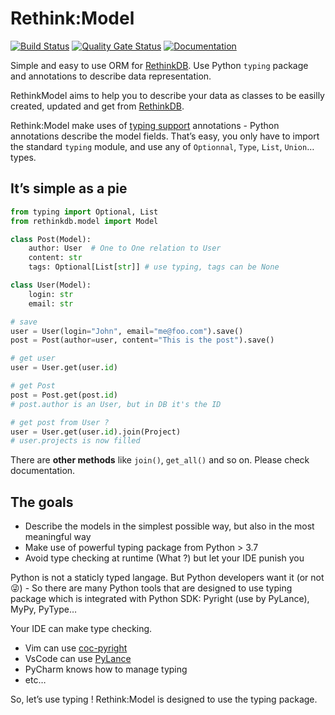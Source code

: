 # Rethink:Model

[![Build
Status](https://www.travis-ci.org/metal3d/rethinkmodel.svg?branch=master)](https://www.travis-ci.org/metal3d/rethinkmodel)
[![Quality Gate Status](https://sonarcloud.io/api/project_badges/measure?project=rethinkmodel&metric=alert_status)](https://sonarcloud.io/dashboard?id=rethinkmodel)
[![Documentation](https://badgen.net/badge/doc/official/green)](https://metal3d.github.io/rethinkmodel)

Simple and easy to use ORM for [RethinkDB](https://www.rethinkdb.com).
Use Python `typing` package and annotations to describe data
representation.

RethinkModel aims to help you to describe your data as classes to be
easilly created, updated and get from
[RethinkDB](https://www.rethinkdb.com).

Rethink:Model make uses of [typing
support](https://docs.python.org/3/library/typing.html) annotations -
Python annotations describe the model fields. That’s easy, you only have
to import the standard `typing` module, and use any of `Optionnal`,
`Type`, `List`, `Union`… types.

## It’s simple as a pie

``` python
from typing import Optional, List
from rethinkdb.model import Model

class Post(Model):
    author: User  # One to One relation to User
    content: str
    tags: Optional[List[str]] # use typing, tags can be None

class User(Model):
    login: str
    email: str

# save
user = User(login="John", email="me@foo.com").save()
post = Post(author=user, content="This is the post").save()

# get user
user = User.get(user.id)

# get Post
post = Post.get(post.id)
# post.author is an User, but in DB it's the ID

# get post from User ?
user = User.get(user.id).join(Project)
# user.projects is now filled
```

There are **other methods** like `join()`, `get_all()` and so on. Please
check documentation.

## The goals

  - Describe the models in the simplest possible way, but also in the
    most meaningful way
  - Make use of powerful typing package from Python \> 3.7
  - Avoid type checking at runtime (What ?) but let your IDE punish you

Python is not a staticly typed langage. But Python developers want it
(or not 😜) - So there are many Python tools that are designed to use
typing package which is integrated with Python SDK: Pyright (use by
PyLance), MyPy, PyType…

Your IDE can make type checking.

  - Vim can use
    [coc-pyright](https://github.com/fannheyward/coc-pyright)
  - VsCode can use
    [PyLance](https://marketplace.visualstudio.com/items?itemName=ms-python.vscode-pylance)
  - PyCharm knows how to manage typing
  - etc…

So, let’s use typing \! Rethink:Model is designed to use the typing
package.
